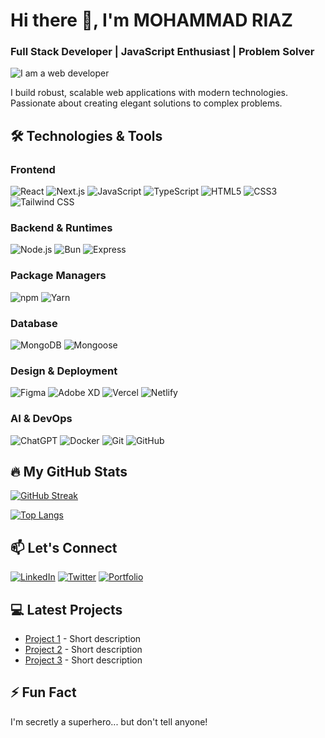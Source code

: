 # Hi there 👋, I'm MOHAMMAD RIAZ
### Full Stack Developer | JavaScript Enthusiast | Problem Solver

![I am a web developer](https://i.ibb.co.com/23xNzKgg/Black-Modern-Personal-Linked-In-Banner.png)

I build robust, scalable web applications with modern technologies. Passionate about creating elegant solutions to complex problems.

## 🛠️ Technologies & Tools

### Frontend
![React](https://img.shields.io/badge/-React-61DAFB?logo=react&logoColor=white&style=flat)
![Next.js](https://img.shields.io/badge/-Next.js-000000?logo=next.js&logoColor=white&style=flat)
![JavaScript](https://img.shields.io/badge/-JavaScript-F7DF1E?logo=javascript&logoColor=black&style=flat)
![TypeScript](https://img.shields.io/badge/-TypeScript-3178C6?logo=typescript&logoColor=white&style=flat)
![HTML5](https://img.shields.io/badge/-HTML5-E34F26?logo=html5&logoColor=white&style=flat)
![CSS3](https://img.shields.io/badge/-CSS3-1572B6?logo=css3&logoColor=white&style=flat)
![Tailwind CSS](https://img.shields.io/badge/-Tailwind_CSS-38B2AC?logo=tailwind-css&logoColor=white&style=flat)

### Backend & Runtimes
![Node.js](https://img.shields.io/badge/-Node.js-339933?logo=node.js&logoColor=white&style=flat)
![Bun](https://img.shields.io/badge/-Bun-000000?logo=bun&logoColor=white&style=flat)
![Express](https://img.shields.io/badge/-Express-000000?logo=express&logoColor=white&style=flat)

### Package Managers
![npm](https://img.shields.io/badge/-npm-CB3837?logo=npm&logoColor=white&style=flat)
![Yarn](https://img.shields.io/badge/-Yarn-2C8EBB?logo=yarn&logoColor=white&style=flat)

### Database
![MongoDB](https://img.shields.io/badge/-MongoDB-47A248?logo=mongodb&logoColor=white&style=flat)
![Mongoose](https://img.shields.io/badge/-Mongoose-880000?logo=mongoose&logoColor=white&style=flat)

### Design & Deployment
![Figma](https://img.shields.io/badge/-Figma-F24E1E?logo=figma&logoColor=white&style=flat)
![Adobe XD](https://img.shields.io/badge/-Adobe_XD-FF61F6?logo=adobe-xd&logoColor=white&style=flat)
![Vercel](https://img.shields.io/badge/-Vercel-000000?logo=vercel&logoColor=white&style=flat)
![Netlify](https://img.shields.io/badge/-Netlify-00C7B7?logo=netlify&logoColor=white&style=flat)

### AI & DevOps
![ChatGPT](https://img.shields.io/badge/-ChatGPT-412991?logo=openai&logoColor=white&style=flat)
![Docker](https://img.shields.io/badge/-Docker-2496ED?logo=docker&logoColor=white&style=flat)
![Git](https://img.shields.io/badge/-Git-F05032?logo=git&logoColor=white&style=flat)
![GitHub](https://img.shields.io/badge/-GitHub-181717?logo=github&logoColor=white&style=flat)

## 🔥 My GitHub Stats

[![GitHub Streak](https://streak-stats.demolab.com?user=yourusername&theme=dark)](https://git.io/streak-stats)

[![Top Langs](https://github-readme-stats.vercel.app/api/top-langs/?username=yourusername&layout=compact&theme=vision-friendly-dark)](https://github.com/anuraghazra/github-readme-stats)

## 📫 Let's Connect
[![LinkedIn](https://img.shields.io/badge/-LinkedIn-0A66C2?logo=linkedin&logoColor=white&style=flat)](your-linkedin-url)
[![Twitter](https://img.shields.io/badge/-Twitter-1DA1F2?logo=twitter&logoColor=white&style=flat)](your-twitter-url)
[![Portfolio](https://img.shields.io/badge/-Portfolio-FF7139?logo=firefox&logoColor=white&style=flat)](your-portfolio-url)

## 💻 Latest Projects
- [Project 1](https://github.com/yourusername/project1) - Short description
- [Project 2](https://github.com/yourusername/project2) - Short description
- [Project 3](https://github.com/yourusername/project3) - Short description

## ⚡ Fun Fact
I'm secretly a superhero... but don't tell anyone!

